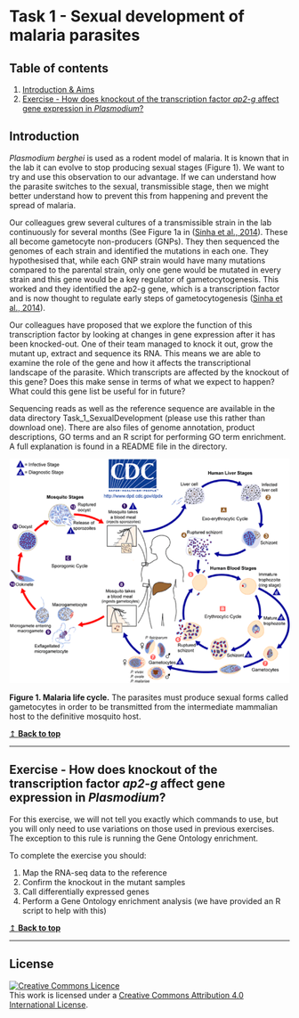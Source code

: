 # Task 1 - Sexual development of malaria parasites

## Table of contents
1. [Introduction & Aims](#introduction)
2. [Exercise - How does knockout of the transcription factor *ap2-g* affect gene expression in *Plasmodium*?](#exercise1)



## Introduction <a name="introduction"></a>

*Plasmodium berghei* is used as a rodent model of malaria. It is known that in the lab it can evolve to stop producing sexual stages (Figure 1). We want to try and use this observation to our advantage. If we can understand how the parasite switches to the sexual, transmissible stage, then we might better understand how to prevent this from happening and prevent the spread of malaria. 

Our colleagues grew several cultures of a transmissible strain in the lab continuously for several months (See Figure 1a in ([Sinha et al., 2014](https://www.nature.com/articles/nature12970)). These all become gametocyte non-producers (GNPs). They then sequenced the genomes of each strain and identified the mutations in each one. They hypothesised that, while each GNP strain would have many mutations compared to the parental strain, only one gene would be mutated in every strain and this gene would be a key regulator of gametocytogenesis. This worked and they identified the ap2-g gene, which is a transcription factor and is now thought to regulate early steps of gametocytogenesis ([Sinha et al., 2014](https://www.ncbi.nlm.nih.gov/pubmed/24572359)). 

Our colleagues have proposed that we explore the function of this transcription factor by looking at changes in gene expression after it has been knocked-out. One of their team managed to knock it out, grow the mutant up, extract and sequence its RNA. This means we are able to examine the role of the gene and how it affects the transcriptional landscape of the parasite. Which transcripts are affected by the knockout of this gene? Does this make sense in terms of what we expect to happen? What could this gene list be useful for in future?

Sequencing reads as well as the reference sequence are available in the data directory Task_1_SexualDevelopment (please use this rather than download one). There are also files of genome annotation, product descriptions, GO terms and an R script for performing GO term enrichment. A full explanation is found in a README file in the directory.

![](figures/module6_image1.png)

**Figure 1. Malaria life cycle.** The parasites must produce sexual forms called gametocytes in order to be transmitted from the intermediate mammalian host to the definitive mosquito host.


 [↥ **Back to top**](#top)
 
 
  ******
## Exercise - How does knockout of the transcription factor *ap2-g* affect gene expression in *Plasmodium*? <a name="exercise1"></a>
 
For this exercise, we will not tell you exactly which commands to use, but you will only need to use variations on those used in previous exercises. The exception to this rule is running the Gene Ontology enrichment.

To complete the exercise you should:

1. Map the RNA-seq data to the reference
2. Confirm the knockout in the mutant samples
3. Call differentially expressed genes
4. Perform a Gene Ontology enrichment analysis (we have provided an R script to help with this)

 [↥ **Back to top**](#top)

******
## License
<a rel="license" href="http://creativecommons.org/licenses/by/4.0/"><img alt="Creative Commons Licence" style="border-width:0" src="https://i.creativecommons.org/l/by/4.0/88x31.png" /></a><br />This work is licensed under a <a rel="license" href="http://creativecommons.org/licenses/by/4.0/">Creative Commons Attribution 4.0 International License</a>.
